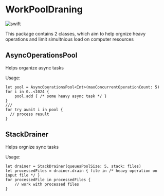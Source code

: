 # WorkPoolDraning
![swift](https://img.shields.io/badge/Swift-5.7-orange.svg)

This package contains 2 classes, which aim to help orgnize heavy operations and limit simultnious load on computer resources

## AsyncOperationsPool

Helps organize async tasks

Usage: 
```
let pool = AsyncOperationsPool<Int>(maxConcurrentOperationCount: 5)
for i in 0..<1024 {
    pool.add { /* some heavy async task */ }
}
///
for try await i in pool {
  // process result
}
```


## StackDrainer

Helps orgnize sync tasks 

Usage: 
```
let drainer = StackDrainer(queuesPoolSize: 5, stack: files)
let processedFiles = drainer.drain { file in /* heavy operation on input file */ }
for processedFile in processedFiles {
    // work with processed files
}
```
